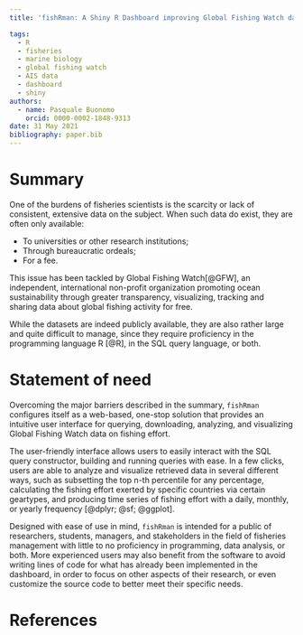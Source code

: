 ```yaml
---
title: 'fishRman: A Shiny R Dashboard improving Global Fishing Watch data availability'

tags:
  - R
  - fisheries
  - marine biology
  - global fishing watch
  - AIS data
  - dashboard
  - shiny
authors:
  - name: Pasquale Buonomo
    orcid: 0000-0002-1848-9313
date: 31 May 2021
bibliography: paper.bib
---
```


# Summary
One of the burdens of fisheries scientists is the scarcity or lack of consistent, 
extensive data on the subject. When such data do exist, they are often only available:

- To universities or other research institutions;
- Through bureaucratic ordeals;
- For a fee.

This issue has been tackled by Global Fishing Watch[@GFW], an independent, international 
non-profit organization promoting ocean sustainability through greater transparency, 
visualizing, tracking and sharing data about global fishing activity for free.

While the datasets are indeed publicly available, they are also rather large and quite 
difficult to manage, since they require proficiency in the programming language R [@R], 
in the SQL query language, or both.

# Statement of need
Overcoming the major barriers described in the summary, `fishRman` configures itself as 
a web-based, one-stop solution that provides an intuitive user interface for querying, 
downloading, analyzing, and visualizing Global Fishing Watch data on fishing effort.

The user-friendly interface allows users to easily interact with the SQL query 
constructor, building and running queries with ease. In a few clicks, users are able to 
analyze and visualize retrieved data in several different ways, such as subsetting the 
top n-th percentile for any percentage, calculating the fishing effort exerted by 
specific countries via certain geartypes, and producing time series of fishing effort 
with a daily, monthly, or yearly frequency [@dplyr; @sf; @ggplot].

Designed with ease of use in mind, `fishRman` is intended for a public of researchers,
students, managers, and stakeholders in the field of fisheries management with little
to no proficiency in programming, data analysis, or both. More experienced users may
also benefit from the software to avoid writing lines of code for what has already
been implemented in the dashboard, in order to focus on other aspects of their research,
or even customize the source code to better meet their specific needs.

# References